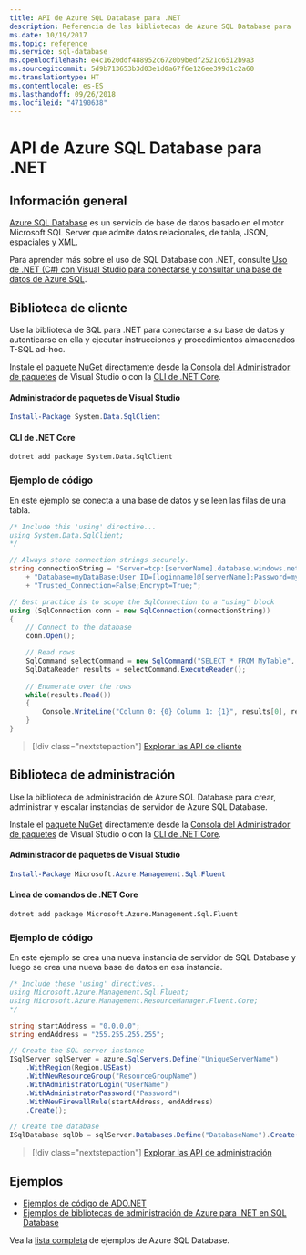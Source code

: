 ```yaml
---
title: API de Azure SQL Database para .NET
description: Referencia de las bibliotecas de Azure SQL Database para .NET
ms.date: 10/19/2017
ms.topic: reference
ms.service: sql-database
ms.openlocfilehash: e4c1620ddf488952c6720b9bedf2521c6512b9a3
ms.sourcegitcommit: 5d9b713653b3d03e1d0a67f6e126ee399d1c2a60
ms.translationtype: HT
ms.contentlocale: es-ES
ms.lasthandoff: 09/26/2018
ms.locfileid: "47190638"
---
```

# <a name="azure-sql-database-apis-for-net"></a>API de Azure SQL Database para .NET

## <a name="overview"></a>Información general

[Azure SQL Database](https://docs.microsoft.com/azure/sql-database/sql-database-technical-overview) es un servicio de base de datos basado en el motor Microsoft SQL Server que admite datos relacionales, de tabla, JSON, espaciales y XML. 

Para aprender más sobre el uso de SQL Database con .NET, consulte [Uso de .NET (C#) con Visual Studio para conectarse y consultar una base de datos de Azure SQL](https://docs.microsoft.com/azure/sql-database/sql-database-connect-query-dotnet-visual-studio).

## <a name="client-library"></a>Biblioteca de cliente

Use la biblioteca de SQL para .NET para conectarse a su base de datos y autenticarse en ella y ejecutar instrucciones y procedimientos almacenados T-SQL ad-hoc.

Instale el [paquete NuGet]( https://www.nuget.org/packages/System.Data.SqlClient) directamente desde la [Consola del Administrador de paquetes](https://docs.microsoft.com/nuget/tools/package-manager-console) de Visual Studio o con la [CLI de .NET Core](https://docs.microsoft.com/dotnet/core/tools/dotnet-add-package).

#### <a name="visual-studio-package-manager"></a>Administrador de paquetes de Visual Studio

```powershell
Install-Package System.Data.SqlClient
```

#### <a name="net-core-cli"></a>CLI de .NET Core

```bash
dotnet add package System.Data.SqlClient
```

### <a name="code-example"></a>Ejemplo de código

En este ejemplo se conecta a una base de datos y se leen las filas de una tabla.

```csharp
/* Include this 'using' directive...
using System.Data.SqlClient;
*/

// Always store connection strings securely. 
string connectionString = "Server=tcp:[serverName].database.windows.net;" 
    + "Database=myDataBase;User ID=[loginname]@[serverName];Password=myPassword;"
    + "Trusted_Connection=False;Encrypt=True;";

// Best practice is to scope the SqlConnection to a "using" block
using (SqlConnection conn = new SqlConnection(connectionString))
{
    // Connect to the database
    conn.Open();

    // Read rows
    SqlCommand selectCommand = new SqlCommand("SELECT * FROM MyTable", conn);
    SqlDataReader results = selectCommand.ExecuteReader();
    
    // Enumerate over the rows
    while(results.Read())
    {
        Console.WriteLine("Column 0: {0} Column 1: {1}", results[0], results[1]);
    }
}
```

> [!div class="nextstepaction"]
> [Explorar las API de cliente](/dotnet/api/overview/azure/sql/client)

## <a name="management-library"></a>Biblioteca de administración

Use la biblioteca de administración de Azure SQL Database para crear, administrar y escalar instancias de servidor de Azure SQL Database.

Instale el [paquete NuGet](https://www.nuget.org/packages/Microsoft.Azure.Management.Sql.Fluent/) directamente desde la [Consola del Administrador de paquetes](https://docs.microsoft.com/nuget/tools/package-manager-console) de Visual Studio o con la [CLI de .NET Core](https://docs.microsoft.com/dotnet/core/tools/dotnet-add-package).

#### <a name="visual-studio-package-manager"></a>Administrador de paquetes de Visual Studio

```powershell
Install-Package Microsoft.Azure.Management.Sql.Fluent
``` 

#### <a name="net-core-command-line"></a>Línea de comandos de .NET Core

```bash
dotnet add package Microsoft.Azure.Management.Sql.Fluent
```

### <a name="code-example"></a>Ejemplo de código

En este ejemplo se crea una nueva instancia de servidor de SQL Database y luego se crea una nueva base de datos en esa instancia.

```csharp
/* Include these 'using' directives...
using Microsoft.Azure.Management.Sql.Fluent;
using Microsoft.Azure.Management.ResourceManager.Fluent.Core;
*/

string startAddress = "0.0.0.0";
string endAddress = "255.255.255.255";

// Create the SQL server instance
ISqlServer sqlServer = azure.SqlServers.Define("UniqueServerName")
    .WithRegion(Region.USEast)
    .WithNewResourceGroup("ResourceGroupName")
    .WithAdministratorLogin("UserName")
    .WithAdministratorPassword("Password")
    .WithNewFirewallRule(startAddress, endAddress)
    .Create();

// Create the database
ISqlDatabase sqlDb = sqlServer.Databases.Define("DatabaseName").Create();
```

> [!div class="nextstepaction"]
> [Explorar las API de administración](/dotnet/api/overview/azure/sql/management)

## <a name="samples"></a>Ejemplos

- [Ejemplos de código de ADO.NET](/dotnet/framework/data/adonet/ado-net-code-examples)
- [Ejemplos de bibliotecas de administración de Azure para .NET en SQL Database](/dotnet/azure/dotnet-sdk-azure-sql-database-samples)

Vea la [lista completa](https://azure.microsoft.com/resources/samples/?platform=dotnet&term=sql+database) de ejemplos de Azure SQL Database.


